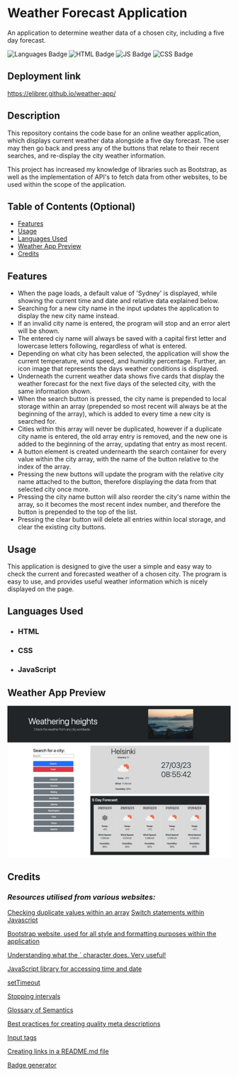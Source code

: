 # Weather Forecast Application
An application to determine weather data of a chosen city, including a five day forecast.

![Languages Badge](https://img.shields.io/badge/Languages-3-blue)
![HTML Badge](https://img.shields.io/badge/HTML-59%25-red)
![JS Badge](https://img.shields.io/badge/JavaScript-31.3%25-yellow)
![CSS Badge](https://img.shields.io/badge/CSS-9.7%25-blueviolet)


## Deployment link

https://elibrer.github.io/weather-app/

## Description

This repository contains the code base for an online weather application, which displays current weather data alongside a five day forecast. The user may then go back and press any of the buttons that relate to their recent searches, and re-display the city weather information. 

This project has increased my knowledge of libraries such as Bootstrap, as well as the implementation of API's to fetch data from other websites, to be used within the scope of the application.

## Table of Contents (Optional)

- [Features](#features)
- [Usage](#usage)
- [Languages Used](#languages-used)
- [Weather App Preview](#weather-app-preview)
- [Credits](#credits)

## Features

- When the page loads, a default value of 'Sydney' is displayed, while showing the current time and date and relative data explained below.
- Searching for a new city name in the input updates the application to display the new city name instead.
- If an invalid city name is entered, the program will stop and an error alert will be shown.
- The entered ciy name will always be saved with a capital first letter and lowercase letters following, regardless of what is entered.
- Depending on what city has been selected, the application will show the current temperature, wind speed, and humidity percentage. Further, an icon image that represents the days weather conditions is displayed.
- Underneath the current weather data shows five cards that display the weather forecast for the next five days of the selected city, with the same information shown. 
- When the search button is pressed, the city name is prepended to local storage within an array (prepended so most recent will always be at the beginning of the array), which is added to every time a new city is searched for.
- Cities within this array will never be duplicated, however if a duplicate city name is entered, the old array entry is removed, and the new one is added to the beginning of the array, updating that entry as most recent.
- A button element is created undernearth the search container for every value within the city array, with the name of the button relative to the index of the array.
- Pressing the new buttons will update the program with the relative city name attached to the button, therefore displaying the data from that selected city once more.
- Pressing the city name button will also reorder the city's name within the array, so it becomes the most recent index number, and therefore the button is prepended to the top of the list.
- Pressing the clear button will delete all entries within local storage, and clear the existing city buttons.

## Usage

This application is designed to give the user a simple and easy way to check the current and forecasted weather of a chosen city. The program is easy to use, and provides useful weather information which is nicely displayed on the page.

## Languages Used
- ### **HTML**
- ### **CSS**
- ### **JavaScript**

## Weather App Preview

![Image of the full weather app, displaying multiple recent cities searched, current date and time, a selected city name, and all relevant weather information for that city below.](./assets/images/weather-app-preview.png "weather app preview")


## Credits

### *Resources utilised from various websites:*
[Checking duplicate values within an array](https://sentry.io/answers/how-do-i-check-if-an-array-includes-a-value-in-javascript/)
[Switch statements within Javascript](https://www.programiz.com/javascript/switch-statement)

[Bootstrap website, used for all style and formatting purposes within the application](https://getbootstrap.com/docs/4.0/layout/overview/)

[Understanding what the ` character does. Very useful!](https://blog.bitsrc.io/double-quotes-vs-single-quotes-vs-backticks-in-javascript-3cab5aaea55)

[JavaScript library for accessing time and date](https://day.js.org/)

[setTimeout](https://developer.mozilla.org/en-US/docs/Web/API/setTimeout)

[Stopping intervals](https://code.mu/en/javascript/book/prime/timers/timer-stopping/#:~:text=To%20stop%20the%20timer%2C%20use,the%20timer%20to%20be%20stopped.&text=Let%20a%20variable%20be%20given,this%20value%20to%20the%20console.)

[Glossary of Semantics](https://developer.mozilla.org/en-US/docs/Glossary/Semantics)

[Best practices for creating quality meta descriptions](https://developers.google.com/search/docs/appearance/snippet)

[Input tags](https://www.w3schools.com/tags/tag_label.asp)

[Creating links in a README.md file](https://docs.readme.com/main/docs/linking-to-pages)

[Badge generator](https://shields.io/)




